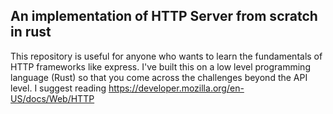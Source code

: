 ## An implementation of HTTP Server from scratch in rust

This repository is useful for anyone who wants to learn the fundamentals of HTTP frameworks like express.
I've built this on a low level programming language (Rust) so that you come across the challenges beyond the API level.
I suggest reading https://developer.mozilla.org/en-US/docs/Web/HTTP
